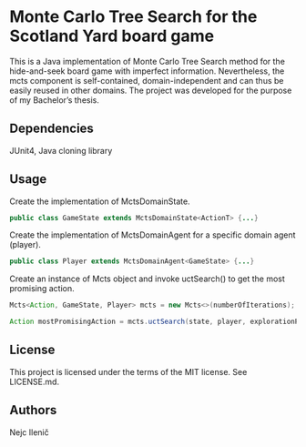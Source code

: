 # Monte Carlo Tree Search for the Scotland Yard board game
This is a Java implementation of Monte Carlo Tree Search method for the hide-and-seek board game with imperfect information. Nevertheless, the mcts component is self-contained, domain-independent and can thus be easily reused in other domains. The project was developed for the purpose of my Bachelor’s thesis.

## Dependencies
JUnit4, Java cloning library

## Usage
Create the implementation of MctsDomainState.
```java
public class GameState extends MctsDomainState<ActionT> {...}
```
Create the implementation of MctsDomainAgent for a specific domain agent (player).
```java
public class Player extends MctsDomainAgent<GameState> {...}
```
Create an instance of Mcts object and invoke uctSearch() to get the most promising action.
```java
Mcts<Action, GameState, Player> mcts = new Mcts<>(numberOfIterations);

Action mostPromisingAction = mcts.uctSearch(state, player, explorationParameter);
```

## License
This project is licensed under the terms of the MIT license. See LICENSE.md.

## Authors
Nejc Ilenič